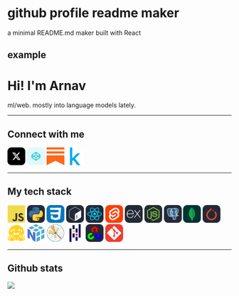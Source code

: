 # github profile readme maker
a minimal README.md maker built with React

## example
# Hi! I'm Arnav
ml/web. mostly into language models lately.

---

## Connect with me
<a href='https://x.com/__iamarnav'><img src='https://raw.githubusercontent.com/arnav123098/profile-readme-maker/main/src/assets/socials/x.svg' alt='x' height=40 width=40 /></a> <a href='https://codepen.io/__iamarnav'><img src='https://raw.githubusercontent.com/arnav123098/profile-readme-maker/main/src/assets/socials/codepen.svg' alt='codepen' height=40 width=40 /></a> <a href='https://substack.com/arnavmishra'><img src='https://raw.githubusercontent.com/arnav123098/profile-readme-maker/main/src/assets/socials/substack.svg' alt='substack' height=40 width=40 /></a> <a href='https://kaggle.com/arnav123098'><img src='https://raw.githubusercontent.com/arnav123098/profile-readme-maker/main/src/assets/socials/kaggle.svg' alt='kaggle' height=40 width=40 /></a>

---

## My tech stack
<img src='https://raw.githubusercontent.com/arnav123098/profile-readme-maker/main/src/assets/tech-stack/javascript.svg' alt='JavaScript' height=40 width=40 /> <img src='https://raw.githubusercontent.com/arnav123098/profile-readme-maker/main/src/assets/tech-stack/python.svg' alt='Python' height=40 width=40 /> <img src='https://raw.githubusercontent.com/arnav123098/profile-readme-maker/main/src/assets/tech-stack/css.svg' alt='CSS' height=40 width=40 /> <img src='https://raw.githubusercontent.com/arnav123098/profile-readme-maker/main/src/assets/tech-stack/bash.svg' alt='Bash' height=40 width=40 /> <img src='https://raw.githubusercontent.com/arnav123098/profile-readme-maker/main/src/assets/tech-stack/react.svg' alt='React' height=40 width=40 /> <img src='https://raw.githubusercontent.com/arnav123098/profile-readme-maker/main/src/assets/tech-stack/svelte.svg' alt='Svelte' height=40 width=40 /> <img src='https://raw.githubusercontent.com/arnav123098/profile-readme-maker/main/src/assets/tech-stack/expressjs.svg' alt='ExpressJS' height=40 width=40 /> <img src='https://raw.githubusercontent.com/arnav123098/profile-readme-maker/main/src/assets/tech-stack/nodejs.svg' alt='NodeJS' height=40 width=40 /> <img src='https://raw.githubusercontent.com/arnav123098/profile-readme-maker/main/src/assets/tech-stack/postgres.svg' alt='Postgres' height=40 width=40 /> <img src='https://raw.githubusercontent.com/arnav123098/profile-readme-maker/main/src/assets/tech-stack/mongodb.svg' alt='MongoDB' height=40 width=40 /> <img src='https://raw.githubusercontent.com/arnav123098/profile-readme-maker/main/src/assets/tech-stack/pytorch.svg' alt='PyTorch' height=40 width=40 /> <img src='https://raw.githubusercontent.com/arnav123098/profile-readme-maker/main/src/assets/tech-stack/huggingface.svg' alt='Huggingface' height=40 width=40 /> <img src='https://raw.githubusercontent.com/arnav123098/profile-readme-maker/main/src/assets/tech-stack/numpy.svg' alt='NumPy' height=40 width=40 /> <img src='https://raw.githubusercontent.com/arnav123098/profile-readme-maker/main/src/assets/tech-stack/matplotlib.svg' alt='Matplotlib' height=40 width=40 /> <img src='https://raw.githubusercontent.com/arnav123098/profile-readme-maker/main/src/assets/tech-stack/pandas.svg' alt='Pandas' height=40 width=40 /> <img src='https://raw.githubusercontent.com/arnav123098/profile-readme-maker/main/src/assets/tech-stack/opencv.svg' alt='OpenCV' height=40 width=40 /> <img src='https://raw.githubusercontent.com/arnav123098/profile-readme-maker/main/src/assets/tech-stack/git.svg' alt='Git' height=40 width=40 />

---

## Github stats
![](https://github-readme-stats.vercel.app/api/top-langs/?username=arnav123098&theme=dark&hide_border=false&include_all_commits=false&count_private=false&layout=compact)
